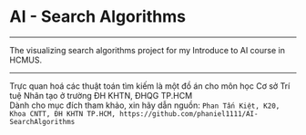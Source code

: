 # AI - Search Algorithms

---

The visualizing search algorithms project for my Introduce to AI course in HCMUS.<br>

---

Trực quan hoá các thuật toán tìm kiếm là một đồ án cho môn học Cơ sở Trí tuệ Nhân tạo ở trường ĐH KHTN, ĐHQG TP.HCM  
Dành cho mục đích tham khảo, xin hãy dẫn nguồn: ```Phan Tấn Kiệt, K20, Khoa CNTT, ĐH KHTN TP.HCM, https://github.com/phaniel1111/AI-SearchAlgorithms```
